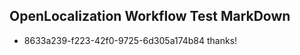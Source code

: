 ## OpenLocalization Workflow Test MarkDown
* 8633a239-f223-42f0-9725-6d305a174b84 
thanks!<!--HONumber=Mar16_HO4-->
